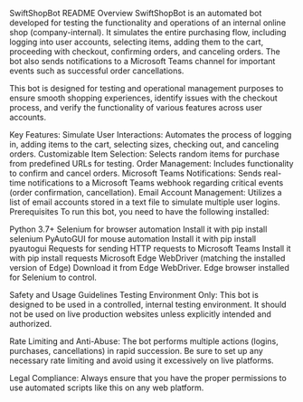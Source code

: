 SwiftShopBot README
Overview
SwiftShopBot is an automated bot developed for testing the functionality and operations of an internal online shop (company-internal). It simulates the entire purchasing flow, including logging into user accounts, selecting items, adding them to the cart, proceeding with checkout, confirming orders, and canceling orders. The bot also sends notifications to a Microsoft Teams channel for important events such as successful order cancellations.

This bot is designed for testing and operational management purposes to ensure smooth shopping experiences, identify issues with the checkout process, and verify the functionality of various features across user accounts.

Key Features:
Simulate User Interactions: Automates the process of logging in, adding items to the cart, selecting sizes, checking out, and canceling orders.
Customizable Item Selection: Selects random items for purchase from predefined URLs for testing.
Order Management: Includes functionality to confirm and cancel orders.
Microsoft Teams Notifications: Sends real-time notifications to a Microsoft Teams webhook regarding critical events (order confirmation, cancellation).
Email Account Management: Utilizes a list of email accounts stored in a text file to simulate multiple user logins.
Prerequisites
To run this bot, you need to have the following installed:

Python 3.7+
Selenium for browser automation
Install it with pip install selenium
PyAutoGUI for mouse automation
Install it with pip install pyautogui
Requests for sending HTTP requests to Microsoft Teams
Install it with pip install requests
Microsoft Edge WebDriver (matching the installed version of Edge)
Download it from Edge WebDriver.
Edge browser installed for Selenium to control.

Safety and Usage Guidelines
Testing Environment Only:
This bot is designed to be used in a controlled, internal testing environment. It should not be used on live production websites unless explicitly intended and authorized.

Rate Limiting and Anti-Abuse:
The bot performs multiple actions (logins, purchases, cancellations) in rapid succession. Be sure to set up any necessary rate limiting and avoid using it excessively on live platforms.

Legal Compliance:
Always ensure that you have the proper permissions to use automated scripts like this on any web platform.
